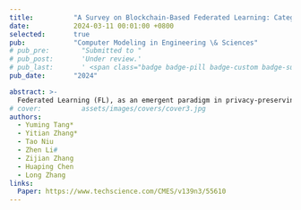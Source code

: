 ```yaml
---
title:          "A Survey on Blockchain-Based Federated Learning: Categorization, Application and Analysis"
date:           2024-03-11 00:01:00 +0800
selected:       true
pub:            "Computer Modeling in Engineering \& Sciences"
# pub_pre:        "Submitted to "
# pub_post:       'Under review.'
# pub_last:       ' <span class="badge badge-pill badge-custom badge-success">Spotlight</span>'
pub_date:       "2024"

abstract: >-
  Federated Learning (FL), as an emergent paradigm in privacy-preserving machine learning, has garnered significant interest from scholars and engineers across both academic and industrial spheres. Despite its innovative approach to model training across distributed networks, FL has its vulnerabilities; the centralized server-client architecture introduces risks of single-point failures. Moreover, the integrity of the global model—a cornerstone of FL—is susceptible to compromise through poisoning attacks by malicious actors. Such attacks and the potential for privacy leakage via inference starkly undermine FL’s foundational privacy and security goals. For these reasons, some participants unwilling use their private data to train a model, which is a bottleneck in the development and industrialization of federated learning. Blockchain technology, characterized by its decentralized ledger system, offers a compelling solution to these issues. It inherently prevents single-point failures and, through its incentive mechanisms, motivates participants to contribute computing power. Thus, blockchain-based FL (BCFL) emerges as a natural progression to address FL’s challenges. This study begins with concise introductions to federated learning and blockchain technologies, followed by a formal analysis of the specific problems that FL encounters. It discusses the challenges of combining the two technologies and presents an overview of the latest cryptographic solutions that prevent privacy leakage during communication and incentives in BCFL. In addition, this research examines the use of BCFL in various fields, such as the Internet of Things and the Internet of Vehicles. Finally, it assesses the effectiveness of these solutions.
# cover:          assets/images/covers/cover3.jpg
authors:
  - Yuming Tang*
  - Yitian Zhang*
  - Tao Niu
  - Zhen Li#
  - Zijian Zhang
  - Huaping Chen
  - Long Zhang
links:
  Paper: https://www.techscience.com/CMES/v139n3/55610
---
```


